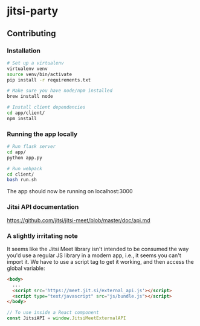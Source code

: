 # jitsi-party

## Contributing

### Installation
```bash
# Set up a virtualenv
virtualenv venv
source venv/bin/activate
pip install -r requirements.txt

# Make sure you have node/npm installed
brew install node

# Install client dependencies
cd app/client/
npm install
```

### Running the app locally 
```bash
# Run flask server
cd app/
python app.py

# Run webpack
cd client/
bash run.sh
```

The app should now be running on localhost:3000

### Jitsi API documentation
https://github.com/jitsi/jitsi-meet/blob/master/doc/api.md

### A slightly irritating note
It seems like the Jitsi Meet library isn't intended to be consumed the way you'd use a regular JS library in a modern app, i.e., it seems you can't import it. We have to use a script tag to get it working, and then access the global variable: 
```html
<body>
  ...
  <script src='https://meet.jit.si/external_api.js'></script>
  <script type="text/javascript" src="js/bundle.js"></script>
</body>
```

```javascript
// To use inside a React component
const JitsiAPI = window.JitsiMeetExternalAPI
```

